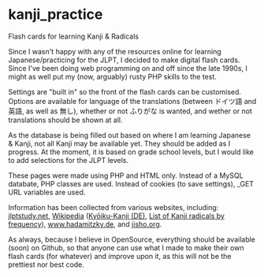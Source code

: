 # kanji_practice
Flash cards for learning Kanji &amp; Radicals

<p>Since I wasn't happy with any of the resources online for learning Japanese/practicing for the <span title="Japanese-Language Proficiency Test">JLPT</span>, I decided to make digital flash cards.  Since I've been doing web programming on and off since the late 1990s, I might as well put my (now, arguably) rusty PHP skills to the test.</p>
<p>Settings are "built in" so the front of the flash cards can be customised.  Options are available for language of the translations (between <span title="German">ドイツ語</span> and <span title="English">英語</span>, as well as <span title="neither/none">無し</span>), whether or not <span title="furigana">ふりがな</span> is wanted, and wether or not translations should be shown at all.</p>
<p>As the database is being filled out based on where I am learning Japanese &amp; Kanji, not all Kanji may be available yet. They should be added as I progress. At the moment, it is based on grade school levels, but I would like to add selections for the JLPT levels.</p>
<p>These pages were made using PHP and HTML only.  Instead of a MySQL databate, PHP classes are used.  Instead of cookies (to save settings), _GET URL variables are used.</p>
<p>Information has been collected from various websites, including: <a href="https://jlptstudy.net">jlptstudy.net</a>, <a href="https://de.wikipedia.org/">Wikipedia</a> (<a href="https://de.wikipedia.org/wiki/Kyōiku-Kanji">Kyōiku-Kanji (DE)</a>, <a href="https://en.wikipedia.org/wiki/List_of_kanji_radicals_by_frequency">List of Kanji radicals by frequency</a>), <a href="https://www.hadamitzky.de">www.hadamitzky.de</a>, and <a href="https://jisho.org">jisho.org</a>.</p>
<p>As always, because I believe in OpenSource, everything should be available (soon) on Github, so that anyone can use what I made to make their own flash cards (for whatever) and improve upon it, as this will not be the prettiest nor best code. </p>
